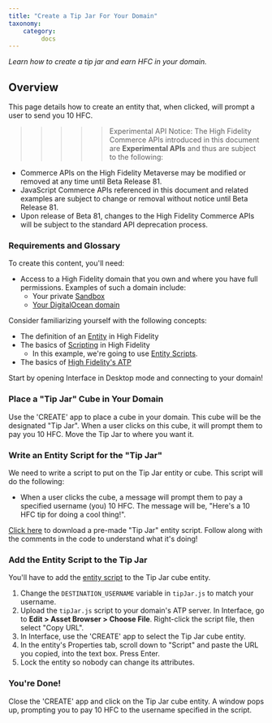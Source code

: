 ```yaml
---
title: "Create a Tip Jar For Your Domain"
taxonomy:
    category:
         docs
---
```


*Learn how to create a tip jar and earn HFC in your domain.*

## Overview
This page details how to create an entity that, when clicked, will prompt a user to send you 10 HFC.

>>>>> Experimental API Notice: The High Fidelity Commerce APIs introduced in this document are **Experimental APIs** and thus are subject to the following: 
* Commerce APIs on the High Fidelity Metaverse may be modified or removed at any time until Beta Release 81. 
* JavaScript Commerce APIs referenced in this document and related examples are subject to change or removal without notice until Beta Release 81. 
* Upon release of Beta 81, changes to the High Fidelity Commerce APIs will be subject to the standard API deprecation process.


### Requirements and Glossary
To create this content, you'll need:
* Access to a High Fidelity domain that you own and where you have full permissions. Examples of such a domain include:
    * Your private [Sandbox](../../../create-and-explore/start-working-in-your-sandbox/set-up-your-sandbox)
    * [Your DigitalOcean domain](../../../create-and-explore/start-working-in-your-sandbox/digital-ocean)

Consider familiarizing yourself with the following concepts:
* The definition of an [Entity](../../../create-and-explore/entities) in High Fidelity
* The basics of [Scripting](../../../create-and-explore/all-about-scripting) in High Fidelity
    * In this example, we're going to use [Entity Scripts](../../../learn-with-us/all-about-entity-scripts).
* The basics of [High Fidelity's ATP](../../../create-and-explore/start-working-in-your-sandbox/assignment-clients)

Start by opening Interface in Desktop mode and connecting to your domain!

### Place a "Tip Jar" Cube in Your Domain
Use the 'CREATE' app to place a cube in your domain. This cube will be the designated "Tip Jar". When a user clicks on this cube, it will prompt them to pay you 10 HFC. Move the Tip Jar to where you want it.

### Write an Entity Script for the "Tip Jar"
We need to write a script to put on the Tip Jar entity or cube. This script will do the following:
* When a user clicks the cube, a message will prompt them to pay a specified username (you) 10 HFC. The message will be, "Here's a 10 HFC tip for doing a cool thing!".

[Click here](./tipJar.js) to download a pre-made "Tip Jar" entity script. Follow along with the comments in the code to understand what it's doing!

### Add the Entity Script to the Tip Jar
You'll have to add the [entity script](./tipJar.js) to the Tip Jar cube entity. 
1. Change the `DESTINATION_USERNAME` variable in `tipJar.js` to match your username.
2. Upload the `tipJar.js` script to your domain's ATP server. In Interface, go to **Edit > Asset Browser > Choose File**. Right-click the script file, then select "Copy URL".
3. In Interface, use the 'CREATE' app to select the Tip Jar cube entity.
4. In the entity's Properties tab, scroll down to "Script" and paste the URL you copied, into the text box. Press Enter.
5. Lock the entity so nobody can change its attributes.

### You're Done!
Close the 'CREATE' app and click on the Tip Jar cube entity. A window pops up, prompting you to pay 10 HFC to the username specified in the script.
